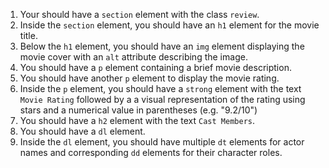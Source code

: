 1. Your should have a `section` element with the class `review`.
2. Inside the `section` element, you should have an `h1` element for the movie title.
3. Below the `h1` element, you should have an `img` element displaying the movie cover with an `alt` attribute describing the image.
4. You should have a `p` element containing a brief movie description.
5. You should have another `p` element to display the movie rating.
6. Inside the `p` element, you should have a `strong` element with the text `Movie Rating` followed by a a visual representation of the rating using stars and a numerical value in parentheses (e.g. "9.2/10")
7. You should have a `h2` element with the text `Cast Members`.
8. You should have a `dl` element.
9. Inside the `dl` element, you should have multiple `dt` elements for actor names and corresponding `dd` elements for their character roles.
